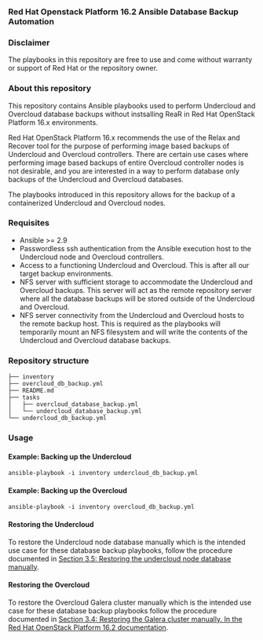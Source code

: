 ### Red Hat Openstack Platform 16.2 Ansible Database Backup Automation

### Disclaimer
The playbooks in this repository are free to use and come without warranty or
support of Red Hat or the repository owner.

### About this repository
This repository contains Ansible playbooks used to perform Undercloud and 
Overcloud database backups without instsalling ReaR in Red Hat OpenStack Platform 16.x environments. 

Red Hat OpenStack Platform 16.x recommends the use of the Relax and Recover tool
for the purpose of performing image based backups of Undercloud and Overcloud
controllers. There are certain use cases where performing image based backups of
entire Overcloud controller nodes is not desirable, and you are interested in a
way to perform database only backups of the Undercloud and Overcloud databases.

The playbooks introduced in this repository allows for the backup of a
containerized Undercloud and Overcloud nodes. 


### Requisites
- Ansible >= 2.9
- Passwordless ssh authentication from the Ansible execution host to the Undercloud node and Overcloud controllers.
- Access to a functioning Undercloud and Overcloud. This is after all our target backup environments.
- NFS server with sufficient storage to accommodate the Undercloud and Overcloud backups. This server will act as the remote repository server where all the database backups will be stored outside of the Undercloud and Overcloud.
- NFS server connectivity from the Undercloud and Overcloud hosts to the remote backup host. This is required as the playbooks will temporarily mount an NFS filesystem and will write the contents of the Undercloud and Overcloud database backups.

### Repository structure
```
├── inventory
├── overcloud_db_backup.yml
├── README.md
├── tasks
│   ├── overcloud_database_backup.yml
│   └── undercloud_database_backup.yml
└── undercloud_db_backup.yml
```

### Usage

#### Example: Backing up the Undercloud
`ansible-playbook -i inventory undercloud_db_backup.yml`

#### Example: Backing up the Overcloud
`ansible-playbook -i inventory overcloud_db_backup.yml`


#### Restoring the Undercloud 
To restore the Undercloud node database manually which is the intended use case
for these database backup playbooks, follow the procedure documented in [Section 3.5:
Restoring the undercloud node database
manually](https://access.redhat.com/documentation/en-us/red_hat_openstack_platform/16.2/html/backing_up_and_restoring_the_undercloud_and_control_plane_nodes/assembly_restoring-the-undercloud-and-control-plane-nodes_br-undercloud-ctlplane#proc_restoring-the-undercloud-node-database-manually_restore-undercloud-ctlplane).


#### Restoring the Overcloud
To restore the Overcloud Galera cluster manually which is the intended use case
for these database backup playbooks follow the procedure documented in [Section 3.4: Restoring
the Galera cluster manually. In the Red Hat OpenStack Platform 16.2
documentation](https://access.redhat.com/documentation/en-us/red_hat_openstack_platform/16.2/html/backing_up_and_restoring_the_undercloud_and_control_plane_nodes/assembly_restoring-the-undercloud-and-control-plane-nodes_br-undercloud-ctlplane#proc_restoring-galera-cluster-manually_restore-undercloud-ctlplane).


